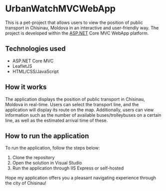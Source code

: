 # UrbanWatchMVCWebApp
This is a pet-project that allows users to view the position of public transport in Chisinau, Moldova in an interactive and user-friendly way. The project is developed within the [ASP.NET](http://asp.net/) Core MVC WebApp platform.

## Technologies used

- ASP.NET Core MVC
- LeafletJS
- HTML/CSS/JavaScript

## How it works

The application displays the position of public transport in Chisinau, Moldova in real-time. Users can select the transport line, and the application will display its route on the map. Additionally, users can view information such as the number of available buses/trolleybuses on a certain line, as well as the estimated arrival time of these.

## How to run the application

To run the application, follow the steps below:

1. Clone the repository
2. Open the solution in Visual Studio
3. Run the application through IIS Express or self-hosted

Hope my application offers you a pleasant navigating experience through the city of Chisinau!
